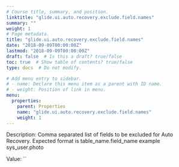 ```yaml
---
# Course title, summary, and position.
linktitle: "glide.ui.auto.recovery.exclude.field.names"
summary: ""
weight: 1
# Page metadata.
title: "glide.ui.auto.recovery.exclude.field.names"
date: "2018-09-09T00:00:00Z"
lastmod: "2018-09-09T00:00:00Z"
draft: false  # Is this a draft? true/false
toc: true  # Show table of contents? true/false
type: docs  # Do not modify.

# Add menu entry to sidebar.
# - name: Declare this menu item as a parent with ID name.
# - weight: Position of link in menu.
menu:
  properties:
    parent: Properties
    name: "glide.ui.auto.recovery.exclude.field.names"
    weight: 1
---
```


Description: Comma separated list of fields to be excluded for Auto Recovery. Expected format is table_name.field_name example sys_user.photo


Value: ``